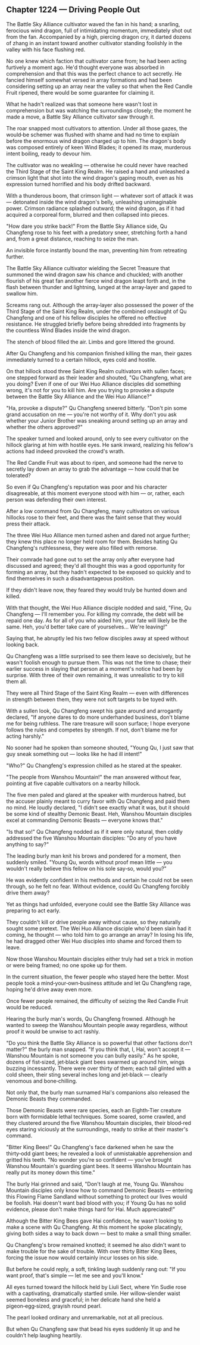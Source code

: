 ## Chapter 1224 — Driving People Out

The Battle Sky Alliance cultivator waved the fan in his hand; a snarling, ferocious wind dragon, full of intimidating momentum, immediately shot out from the fan. Accompanied by a high, piercing dragon cry, it darted dozens of zhang in an instant toward another cultivator standing foolishly in the valley with his face flushing red.

No one knew which faction that cultivator came from; he had been acting furtively a moment ago. He'd thought everyone was absorbed in comprehension and that this was the perfect chance to act secretly. He fancied himself somewhat versed in array formations and had been considering setting up an array near the valley so that when the Red Candle Fruit ripened, there would be some guarantee for claiming it.

What he hadn't realized was that someone here wasn't lost in comprehension but was watching the surroundings closely; the moment he made a move, a Battle Sky Alliance cultivator saw through it.

The roar snapped most cultivators to attention. Under all those gazes, the would‑be schemer was flushed with shame and had no time to explain before the enormous wind dragon charged up to him. The dragon's body was composed entirely of keen Wind Blades; it opened its maw, murderous intent boiling, ready to devour him.

The cultivator was no weakling — otherwise he could never have reached the Third Stage of the Saint King Realm. He raised a hand and unleashed a crimson light that shot into the wind dragon's gaping mouth, even as his expression turned horrified and his body drifted backward.

With a thunderous boom, that crimson light — whatever sort of attack it was — detonated inside the wind dragon's belly, unleashing unimaginable power. Crimson radiance splashed outward; the wind dragon, as if it had acquired a corporeal form, blurred and then collapsed into pieces.

"How dare you strike back!" From the Battle Sky Alliance side, Qu Changfeng rose to his feet with a predatory sneer, stretching forth a hand and, from a great distance, reaching to seize the man.

An invisible force instantly bound the man, preventing him from retreating further.

The Battle Sky Alliance cultivator wielding the Secret Treasure that summoned the wind dragon saw his chance and chuckled; with another flourish of his great fan another fierce wind dragon leapt forth and, in the flash between thunder and lightning, lunged at the array‑layer and gaped to swallow him.

Screams rang out. Although the array‑layer also possessed the power of the Third Stage of the Saint King Realm, under the combined onslaught of Qu Changfeng and one of his fellow disciples he offered no effective resistance. He struggled briefly before being shredded into fragments by the countless Wind Blades inside the wind dragon.

The stench of blood filled the air. Limbs and gore littered the ground.

After Qu Changfeng and his companion finished killing the man, their gazes immediately turned to a certain hillock, eyes cold and hostile.

On that hillock stood three Saint King Realm cultivators with sullen faces; one stepped forward as their leader and shouted, "Qu Changfeng, what are you doing? Even if one of our Wei Huo Alliance disciples did something wrong, it's not for you to kill him. Are you trying to provoke a dispute between the Battle Sky Alliance and the Wei Huo Alliance?"

"Ha, provoke a dispute?" Qu Changfeng sneered bitterly. "Don't pin some grand accusation on me — you're not worthy of it. Why don't you ask whether your Junior Brother was sneaking around setting up an array and whether the others approved?"

The speaker turned and looked around, only to see every cultivator on the hillock glaring at him with hostile eyes. He sank inward, realizing his fellow's actions had indeed provoked the crowd's wrath.

The Red Candle Fruit was about to ripen, and someone had the nerve to secretly lay down an array to grab the advantage — how could that be tolerated?

So even if Qu Changfeng's reputation was poor and his character disagreeable, at this moment everyone stood with him — or, rather, each person was defending their own interest.

After a low command from Qu Changfeng, many cultivators on various hillocks rose to their feet, and there was the faint sense that they would press their attack.

The three Wei Huo Alliance men turned ashen and dared not argue further; they knew this place no longer held room for them. Besides hating Qu Changfeng's ruthlessness, they were also filled with remorse.

Their comrade had gone out to set the array only after everyone had discussed and agreed; they'd all thought this was a good opportunity for forming an array, but they hadn't expected to be exposed so quickly and to find themselves in such a disadvantageous position.

If they didn't leave now, they feared they would truly be hunted down and killed.

With that thought, the Wei Huo Alliance disciple nodded and said, "Fine, Qu Changfeng — I'll remember you. For killing my comrade, the debt will be repaid one day. As for all of you who aided him, your fate will likely be the same. Heh, you'd better take care of yourselves... We're leaving!"

Saying that, he abruptly led his two fellow disciples away at speed without looking back.

Qu Changfeng was a little surprised to see them leave so decisively, but he wasn't foolish enough to pursue them. This was not the time to chase; their earlier success in slaying that person at a moment's notice had been by surprise. With three of their own remaining, it was unrealistic to try to kill them all.

They were all Third Stage of the Saint King Realm — even with differences in strength between them, they were not soft targets to be toyed with.

With a sullen look, Qu Changfeng swept his gaze around and arrogantly declared, "If anyone dares to do more underhanded business, don't blame me for being ruthless. The rare treasure will soon surface; I hope everyone follows the rules and competes by strength. If not, don't blame me for acting harshly."

No sooner had he spoken than someone shouted, "Young Qu, I just saw that guy sneak something out — looks like he had ill intent!"

"Who?" Qu Changfeng's expression chilled as he stared at the speaker.

"The people from Wanshou Mountain!" the man answered without fear, pointing at five capable cultivators on a nearby hillock.

The five men paled and glared at the speaker with murderous hatred, but the accuser plainly meant to curry favor with Qu Changfeng and paid them no mind. He loudly declared, "I didn't see exactly what it was, but it should be some kind of stealthy Demonic Beast. Heh, Wanshou Mountain disciples excel at commanding Demonic Beasts — everyone knows that."

"Is that so!" Qu Changfeng nodded as if it were only natural, then coldly addressed the five Wanshou Mountain disciples: "Do any of you have anything to say?"

The leading burly man knit his brows and pondered for a moment, then suddenly smiled. "Young Qu, words without proof mean little — you wouldn't really believe this fellow on his sole say‑so, would you?"

He was evidently confident in his methods and certain he could not be seen through, so he felt no fear. Without evidence, could Qu Changfeng forcibly drive them away?

Yet as things had unfolded, everyone could see the Battle Sky Alliance was preparing to act early.

They couldn't kill or drive people away without cause, so they naturally sought some pretext. The Wei Huo Alliance disciple who'd been slain had it coming, he thought — who told him to go arrange an array? In losing his life, he had dragged other Wei Huo disciples into shame and forced them to leave.

Now those Wanshou Mountain disciples either truly had set a trick in motion or were being framed; no one spoke up for them.

In the current situation, the fewer people who stayed here the better. Most people took a mind‑your‑own‑business attitude and let Qu Changfeng rage, hoping he'd drive away even more.

Once fewer people remained, the difficulty of seizing the Red Candle Fruit would be reduced.

Hearing the burly man's words, Qu Changfeng frowned. Although he wanted to sweep the Wanshou Mountain people away regardless, without proof it would be unwise to act rashly.

"Do you think the Battle Sky Alliance is so powerful that other factions don't matter?" the burly man snapped. "If you think that, I, Hai, won't accept it — Wanshou Mountain is not someone you can bully easily." As he spoke, dozens of fist‑sized, jet‑black giant bees swarmed up around him, wings buzzing incessantly. There were over thirty of them; each tail glinted with a cold sheen, their sting several inches long and jet‑black — clearly venomous and bone‑chilling.

Not only that, the burly man surnamed Hai's companions also released the Demonic Beasts they commanded.

Those Demonic Beasts were rare species, each an Eighth‑Tier creature born with formidable lethal techniques. Some soared, some crawled, and they clustered around the five Wanshou Mountain disciples, their blood‑red eyes staring viciously at the surroundings, ready to strike at their master's command.

"Bitter King Bees!" Qu Changfeng's face darkened when he saw the thirty‑odd giant bees; he revealed a look of unmistakable apprehension and gritted his teeth. "No wonder you're so confident — you've brought Wanshou Mountain's guarding giant bees. It seems Wanshou Mountain has really put its money down this time."

The burly Hai grinned and said, "Don't laugh at me, Young Qu. Wanshou Mountain disciples only know how to command Demonic Beasts — entering this Flowing Flame Sandland without something to protect our lives would be foolish. Hai doesn't want bad blood with you; if Young Qu has no solid evidence, please don't make things hard for Hai. Much appreciated!"

Although the Bitter King Bees gave Hai confidence, he wasn't looking to make a scene with Qu Changfeng. At this moment he spoke placatingly, giving both sides a way to back down — best to make a small thing smaller.

Qu Changfeng's brow remained knotted; it seemed he also didn't want to make trouble for the sake of trouble. With over thirty Bitter King Bees, forcing the issue now would certainly incur losses on his side.

But before he could reply, a soft, tinkling laugh suddenly rang out: "If you want proof, that's simple — let me see and you'll know."

All eyes turned toward the hillock held by Liuli Sect, where Yin Sudie rose with a captivating, dramatically startled smile. Her willow‑slender waist seemed boneless and graceful; in her delicate hand she held a pigeon‑egg‑sized, grayish round pearl.

The pearl looked ordinary and unremarkable, not at all precious.

But when Qu Changfeng saw that bead his eyes suddenly lit up and he couldn't help laughing heartily.